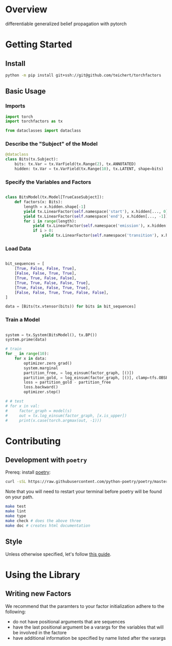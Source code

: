 # Overview
differentiable generalized belief propagation with pytorch

# Getting Started

## Install
<!--pytest-codeblocks:skip-->
```bash
python -m pip install git+ssh://git@github.com/teichert/torchfactors
```

## Basic Usage

### Imports

```python
import torch
import torchfactors as tx

from dataclasses import dataclass
```

### Describe the "Subject" of the Model
<!--pytest-codeblocks:cont-->
```python
@dataclass
class Bits(tx.Subject):
    bits: tx.Var = tx.VarField(tx.Range(2), tx.ANNOTATED)
    hidden: tx.Var = tx.VarField(tx.Range(10), tx.LATENT, shape=bits)

```

### Specify the Variables and Factors

<!--pytest-codeblocks:cont-->
```python

class BitsModel(tx.Model[TrueCaseSubject]):
    def factors(x: Bits):
        length = x.hidden.shape[-1]
        yield tx.LinearFactor(self.namespace('start'), x.hidden[..., 0])
        yield tx.LinearFactor(self.namespace('end'), x.hidden[..., -1])
        for i in range(length):
            yield tx.LinearFactor(self.namespace('emission'), x.hidden[..., i], x.bits[..., i])
            if i > 0:
                yield tx.LinearFactor(self.namespace('transition'), x.hidden[..., i - 1], x.hidden[..., i])
```

### Load Data
<!--pytest-codeblocks:cont-->
```python

bit_sequences = [
    [True, False, False, True],
    [False, False, True, True],
    [True, True, False, False],
    [True, True, False, False, True],
    [True, False, False, True, True],
    [False, False, True, True, False, False],
]

data = [Bits(tx.vtensor(bits)) for bits in bit_sequences]
```

### Train a Model
<!--pytest-codeblocks:cont-->
```python

system = tx.System(BitsModel(), tx.BP())
system.prime(data)

# train
for _ in range(10):
    for x in data:
        optimizer.zero_grad()
        system.marginal
        partition_free, = log_einsum(factor_graph, [()])
        partition_gold, = log_einsum(factor_graph, [()], clamp=tfs.OBSERVED)
        loss = partition_gold - partition_free
        loss.backward()
        optimizer.step()

# # test
# for x in val:
#     factor_graph = model(s)
#     out = tx.log_einsum(factor_graph, [x.is_upper])
#     print(x.case(torch.argmax(out, -1)))

```

# Contributing
## Development with `poetry`
Prereq: install [poetry](https://python-poetry.org/docs/#installation):

<!--pytest-codeblocks:skip-->
```bash
curl -sSL https://raw.githubusercontent.com/python-poetry/poetry/master/get-poetry.py | python -
```

Note that you will need to restart your terminal before poetry will be found on your path.

<!--pytest-codeblocks:skip-->
```bash
make test
make lint
make type
make check # does the above three
make doc # creates html documentation
```

## Style
Unless otherwise specified, let's follow [this guide](https://luminousmen.com/post/the-ultimate-python-style-guidelines).


# Using the Library

## Writing new Factors
We recommend that the paramters to your factor initialization adhere to the following:
- do not have positional arguments that are sequences
- have the last positional argument be a varargs for the variables that will be involved in the factore
- have additional information be specified by name listed after the varargs


